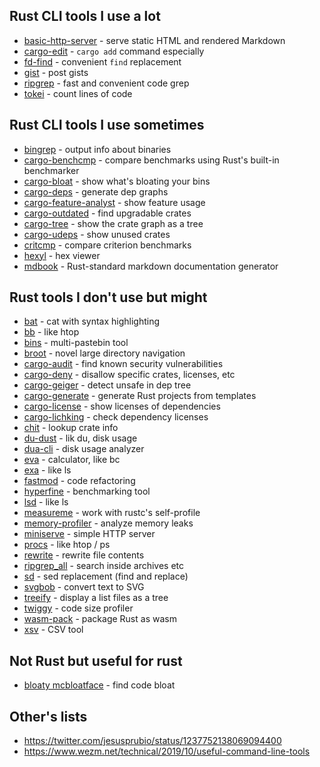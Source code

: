 ## Rust CLI tools I use a lot

- [basic-http-server](https://crates.io/crates/ripgrep) - serve static HTML and rendered Markdown
- [cargo-edit](https://crates.io/crates/cargo-edit) - `cargo add` command especially
- [fd-find](https://crates.io/crates/fd-find) - convenient `find` replacement
- [gist](https://crates.io/crates/gist) - post gists
- [ripgrep](https://crates.io/crates/ripgrep) - fast and convenient code grep
- [tokei](https://crates.io/crate/tokei) - count lines of code


## Rust CLI tools I use sometimes

- [bingrep](https://crates.io/crates/bingrep) - output info about binaries
- [cargo-benchcmp](https://crates.io/crate/cargo-benchcmp) - compare benchmarks using Rust's built-in benchmarker
- [cargo-bloat](https://crates.io/crate/cargo-bloat) - show what's bloating your bins
- [cargo-deps](https://crates.io/crate/cargo-deps) - generate dep graphs
- [cargo-feature-analyst](https://crates.io/crates/cargo-feature-analyst) - show feature usage
- [cargo-outdated](https://crates.io/crates/cargo-outdated) - find upgradable crates
- [cargo-tree](https://crates.io/crates/cargo-tree) - show the crate graph as a tree
- [cargo-udeps](https://crates.io/crate/cargo-udeps) - show unused crates
- [critcmp](https://crates.io/crate/critcmp) - compare criterion benchmarks
- [hexyl](https://crates.io/crate/hexl) - hex viewer
- [mdbook](https://crates.io/crate/mdbook) - Rust-standard markdown documentation generator


## Rust tools I don't use but might

- [bat](https://crates.io/crate/bat) - cat with syntax highlighting
- [bb](https://crates.io/crates/bb) - like htop
- [bins](https://crates.io/crate/bins) - multi-pastebin tool
- [broot](https://crates.io/crate/broot) - novel large directory navigation
- [cargo-audit](https://crates.io/crate/cargo-audit) - find known security vulnerabilities
- [cargo-deny](https://crates.io/crate/cargo-deny) - disallow specific crates, licenses, etc
- [cargo-geiger](https://crates.io/crates/cargo-geiger) - detect unsafe in dep tree
- [cargo-generate](https://crates.io/crate/cargo-generate) - generate Rust projects from templates
- [cargo-license](https://crates.io/crate/cargo-license) - show licenses of dependencies
- [cargo-lichking](https://crates.io/crate/cargo-lichking) - check dependency licenses
- [chit](https://crates.io/crate/chit) - lookup crate info
- [du-dust](https://crates.io/crate/du-dust) - lik du, disk usage
- [dua-cli](https://crates.io/crate/dua-cli) - disk usage analyzer
- [eva](https://crates.io/crates/eva) - calculator, like bc
- [exa](https://crates.io/crate/exa) - like ls
- [fastmod](https://crates.io/crates/fastmod) - code refactoring
- [hyperfine](https://crates.io/crate/hyperfine) - benchmarking tool
- [lsd](https://crates.io/crate/lsd) - like ls
- [measureme](https://github.com/rust-lang/measureme) - work with rustc's self-profile
- [memory-profiler](https://github.com/nokia/memory-profiler) - analyze memory leaks
- [miniserve](https://crates.io/crates/miniserve) - simple HTTP server
- [procs](https://crates.io/crates/procs) - like htop / ps
- [rewrite](https://crates.io/crates/rewrite) - rewrite file contents
- [ripgrep_all](https://crates.io/crates/ripgrep_all) - search inside archives etc
- [sd](https://crates.io/crate/sd) - sed replacement (find and replace)
- [svgbob](https://crates.io/crate/svgbob) - convert text to SVG
- [treeify](https://crates.io/crates/treeify) - display a list files as a tree
- [twiggy](https://crates.io/crate/twiggy) - code size profiler
- [wasm-pack](https://crates.io/crate/wasm-pack) - package Rust as wasm
- [xsv](https://crates.io/crate/xsv) - CSV tool


## Not Rust but useful for rust

- [bloaty mcbloatface](https://github.com/google/bloaty) - find code bloat


## Other's lists

- https://twitter.com/jesusprubio/status/1237752138069094400
- https://www.wezm.net/technical/2019/10/useful-command-line-tools
